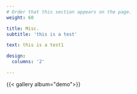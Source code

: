 ```yaml
---
# Order that this section appears on the page.
weight: 60

title: Misc.
subtitle: 'this is a test'

text: this is a test1

design:
  columns: '2'

---
```


{{< gallery album="demo">}}


